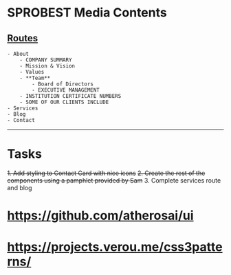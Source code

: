 # SPROBEST Media Contents

## [Routes](https://github.com/meekdenzo/sprobest/tree/main)

    - About
        - COMPANY SUMMARY
        - Mission & Vision
        - Values
        - **Team**
            - Board of Directors
            - EXECUTIVE MANAGEMENT
        - INSTITUTION CERTIFICATE NUMBERS
        - SOME OF OUR CLIENTS INCLUDE
    - Services
    - Blog
    - Contact

---

# Tasks

~~1. Add styling to Contact Card with nice icons~~
~~2. Create the rest of the components using a pamphlet provided by Sam~~ 3. Complete services route and blog

# https://github.com/atherosai/ui

# https://projects.verou.me/css3patterns/
